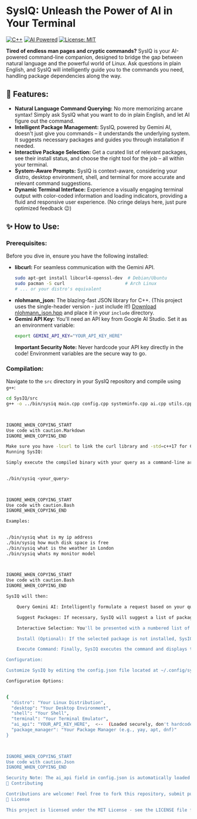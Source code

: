       
# SysIQ: Unleash the Power of AI in Your Terminal

[![C++](https://img.shields.io/badge/language-C++-blue.svg)](https://www.cplusplus.com/)
[![AI Powered](https://img.shields.io/badge/Powered%20by-Gemini%20AI-orange.svg)](https://ai.google.dev/models/gemini)
[![License: MIT](https://img.shields.io/badge/License-MIT-yellow.svg)](https://opensource.org/licenses/MIT)

**Tired of endless man pages and cryptic commands?**  SysIQ is your AI-powered command-line companion, designed to bridge the gap between natural language and the powerful world of Linux.  Ask questions in plain English, and SysIQ will intelligently guide you to the commands you need, handling package dependencies along the way.

## 🚀 Features:

*   **Natural Language Command Querying:**  No more memorizing arcane syntax!  Simply ask SysIQ what you want to do in plain English, and let AI figure out the command.
*   **Intelligent Package Management:** SysIQ, powered by Gemini AI, doesn't just give you commands – it understands the underlying system.  It suggests necessary packages and guides you through installation if needed.
*   **Interactive Package Selection:**  Get a curated list of relevant packages, see their install status, and choose the right tool for the job – all within your terminal.
*   **System-Aware Prompts:** SysIQ is context-aware, considering your distro, desktop environment, shell, and terminal for more accurate and relevant command suggestions.
*   **Dynamic Terminal Interface:** Experience a visually engaging terminal output with color-coded information and loading indicators, providing a fluid and responsive user experience. (No cringe delays here, just pure optimized feedback 😉)

## ✨ How to Use:

### Prerequisites:

Before you dive in, ensure you have the following installed:

*   **libcurl:**  For seamless communication with the Gemini API.
    ```bash
    sudo apt-get install libcurl4-openssl-dev  # Debian/Ubuntu
    sudo pacman -S curl                       # Arch Linux
    # ... or your distro's equivalent
    ```
*   **nlohmann_json:**  The blazing-fast JSON library for C++.  (This project uses the single-header version - just include it!)
    [Download nlohmann_json.hpp](https://github.com/nlohmann/json) and place it in your `include` directory.
*   **Gemini API Key:**  You'll need an API key from Google AI Studio.  Set it as an environment variable:
    ```bash
    export GEMINI_API_KEY="YOUR_API_KEY_HERE"
    ```
    **Important Security Note:**  Never hardcode your API key directly in the code! Environment variables are the secure way to go.

### Compilation:

Navigate to the `src` directory in your SysIQ repository and compile using `g++`:

```bash
cd SysIQ/src
g++ -o ../bin/sysiq main.cpp config.cpp systeminfo.cpp ai.cpp utils.cpp -lcurl -std=c++17 -I../include

    

IGNORE_WHEN_COPYING_START
Use code with caution.Markdown
IGNORE_WHEN_COPYING_END

Make sure you have -lcurl to link the curl library and -std=c++17 for C++17 support. Adjust the -Iinclude path if your include directory is located differently.
Running SysIQ:

Simply execute the compiled binary with your query as a command-line argument:

      
./bin/sysiq <your_query>

    

IGNORE_WHEN_COPYING_START
Use code with caution.Bash
IGNORE_WHEN_COPYING_END

Examples:

      
./bin/sysiq what is my ip address
./bin/sysiq how much disk space is free
./bin/sysiq what is the weather in London
./bin/sysiq whats my monitor model

    

IGNORE_WHEN_COPYING_START
Use code with caution.Bash
IGNORE_WHEN_COPYING_END

SysIQ will then:

    Query Gemini AI: Intelligently formulate a request based on your query and system information.

    Suggest Packages: If necessary, SysIQ will suggest a list of packages required to execute the command.

    Interactive Selection: You'll be presented with a numbered list of packages. Choose one to proceed.

    Install (Optional): If the selected package is not installed, SysIQ will prompt you for installation confirmation before proceeding.

    Execute Command: Finally, SysIQ executes the command and displays the output directly in your terminal.

Configuration:

Customize SysIQ by editing the config.json file located at ~/.config/sysiq/config.json. If the file doesn't exist, SysIQ will guide you through an interactive setup on the first run.

Configuration Options:

      
{
  "distro": "Your Linux Distribution",
  "desktop": "Your Desktop Environment",
  "shell": "Your Shell",
  "terminal": "Your Terminal Emulator",
  "ai_api": "YOUR_API_KEY_HERE",  <--  (Loaded securely, don't hardcode here!)
  "package_manager": "Your Package Manager (e.g., yay, apt, dnf)"
}

    

IGNORE_WHEN_COPYING_START
Use code with caution.Json
IGNORE_WHEN_COPYING_END

Security Note: The ai_api field in config.json is automatically loaded if you run the interactive setup. However, for production use, consider loading your API key from environment variables or a more secure secrets management system.
🤝 Contributing

Contributions are welcome! Feel free to fork this repository, submit pull requests, or open issues to suggest improvements or report bugs.
📜 License

This project is licensed under the MIT License - see the LICENSE file for details.
